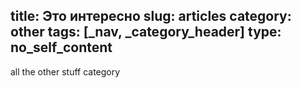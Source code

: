title: Это интересно
slug: articles
category: other
tags: [_nav, _category_header]
type: no_self_content
---

all the other stuff category
